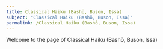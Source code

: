 ```yaml
---
title: Classical Haiku (Bashō, Buson, Issa)
subject: "Classical Haiku (Bashō, Buson, Issa)"
permalink: /Classical Haiku (Bashō, Buson, Issa)
---
```


Welcome to the page of Classical Haiku (Bashō, Buson, Issa)
